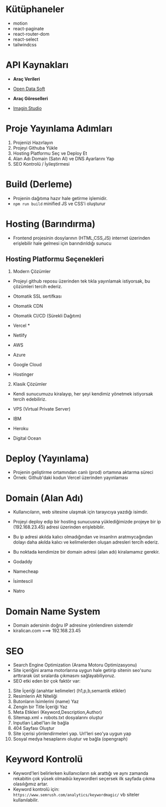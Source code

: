 # Kütüphaneler

- motion
- react-paginate
- react-router-dom
- react-select
- tailwindcss

# API Kaynakları

- **Araç Verileri**
- [Open Data Soft](https://public.opendatasoft.com/explore/dataset/all-vehicles-model/api/)

- **Araç Göreselleri**
- [Imagin Studio](https://docs.imagin.studio/guides/getting-images/embedding-in-your-website)

# Proje Yayınlama Adımları

1. Projenizi Hazırlayın
2. Projeyi Githuba Yükle
3. Hosting Platformu Seç ve Deploy Et
4. Alan Adı Domain (Satın Al) ve DNS Ayarlarını Yap
5. SEO Kontrolü / İyileştirmesi

# Build (Derleme)

- Projenin dağıtıma hazır hale getirme işlemidir.
- `npm run build` minified JS ve CSS'i oluşturur

# Hosting (Barındırma)

- Frontend projesinin dosylarının (HTML,CSS,JS) internet üzerinden erişlebilir hale gelmesi için barındırıldığı sunucu

## Hosting Platformu Seçenekleri

1. Modern Çözümler

- Projeyi github reposu üzerinden tek tıkla yayınlamak istiyorsak, bu çözümleri tercih ederiz.
- Otomatik SSL sertifkası
- Otomatik CDN
- Otomatik CI/CD (Sürekli Dağıtım)

- Vercel \*
- Netlify
- AWS
- Azure
- Google Cloud
- Hostinger

2. Klasik Çözümler

- Kendi sunucumuzu kiralayıp, her şeyi kendimiz yönetmek istiyorsak tercih edebiliriz.
- VPS (Virtual Private Server)

- IBM
- Heroku
- Digital Ocean

# Deploy (Yayınlama)

- Projenin geliştirme ortamından canlı (prod) ortamına aktarma süreci
- Örnek: Github'daki kodun Vercel üzerinden yayınlaması

# Domain (Alan Adı)

- Kullanıcıların, web sitesine ulaşmak için tarayıcıya yazdığı isimdir.
- Projeyi deploy edip bir hosting sunucusna yüklediğimizde projeye bir ip (192.168.23.45) adresi üzerinden erişlebiblir.
- Bu ip adresi akılda kalıcı olmadığından ve insanlrın aratmıycağından dolayı daha akılda kalıcı ve kelimelerden oluşan adresleri tercih ederiz.
- Bu noktada kendimize bir domain adresi (alan adı) kiralamamız gerekir.

- Godaddy
- Namecheap
- İsimtescil
- Natro

# Domain Name System

- Domain adersinin doğru IP adresine yönlendiren sistemdir
- kiralican.com ===> 192.168.23.45

# SEO

- Search Engine Optimization (Arama Motoru Optimizasyonu)
- Site içeriğini arama motorlarına uygun hale getirip sitenin seo'sunu arttırarak üst sıralarda çıkmasını sağlayabiliyoruz.
- SEO etki eden bir çok faktör var:

1. Site İçeriği (anahtar kelimeler) (h1,p,b,semantik etikler)
2. Resimlerin Alt Niteliği
3. Butonların İsimlerini (name) Yaz
4. Zengin bir Title İçeriği Yaz
5. Meta Etikleri (Keyword,Description,Author)
6. Sitemap.xml + robots.txt dosyalarını oluştur
7. Inputları Label'ları ile bağla
8. 404 Sayfası Oluştur
9. Site içerisi yönlendirmeleri yap. Url'leri seo'ya uygun yap
10. Sosyal medya hesaplarını oluştur ve bağla (opengraph)

# Keyword Kontrolü

- Keyword'leri belirlerken kullanıcıların sık arattığı ve aynı zamanda rekabitin çok yüsek olmadıüı keywordleri seçersek ilk sayfada çıkma olasılığımız artar.
- Keyword kontrolü için: `https://www.semrush.com/analytics/keywordmagic/` vb siteler kullanılabilir.

